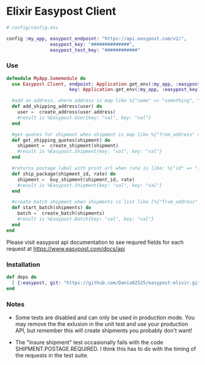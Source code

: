 # Elixir Easypost Client


```elixir
# config/config.exs

config :my_app, easypost_endpoint: "https://api.easypost.com/v2/",
                easypost_key: "##############",
                easypost_test_key: "############"
```

### Use

```elixir
defmodule MyApp.Somemodule do
  use Easypost.Client, endpoint: Application.get_env(:my_app, :easypost_endpoint),                    
 					   key: Application.get_env(:my_app, :easypost_key)

  #add an address, where address is map like %{"name" => "something", "street1" => "something" ...etc} returned map has easypost address id
  def add_shipping_address(user) do
    user =  create_address(user.address)
    #result is %Easypost.User{key: "val", key: "val"}
  end

  #get quotes for shipment when shipment is map like %{"from_address" => %{"name" => "something"}, "to_address" => %{"name" => "something"}, "parcel" => %{"width" => "something"}}
  def get_shipping_quotes(shipment) do
    shipment =  create_shipment(shipment)
    #result is %Easypost.Shipment{key: "val", key: "val"}
  end

  #returns postage label with print url when rate is like: %{"id" => "id of chosen rate"}
  def ship_package(shipment_id, rate) do
    shipment =  buy_shipment(shipment_id, rate)
    #result is %Easypost.Shipment{key: "val", key: "val"}
  end

  #create batch shipment when shipments is list like [%{"from_address" => %{"name" => "something"}, "to_address" => %{"name" => "something"}, "parcel" => %{"width" => "something"}}, %{"id" => "12346"}]
  def start_batch(shipments) do
    batch =  create_batch(shipments)
    #result is %Easypost.Batch{key: "val", key: "val"}
  end
end

```

Please visit easypost api documentation to see requred fields for each request at https://www.easypost.com/docs/api

### Installation

```elixir
def deps do
  [ {:easypost, git: "https://github.com/Dania02525/easypost-elixir.git"}]
end
```

### Notes

* Some tests are disabled and can only be used in production mode.  You may remove the the exlusion in the unit test and use your production API, but remember this will create shipments you probably don't want!

* The "insure shipment" test occasionally fails with the code SHIPMENT.POSTAGE.REQUIRED. I think this has to do with the timing of the requests in the test suite. 

